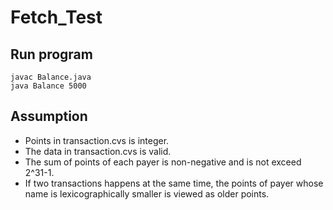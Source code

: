 # Fetch_Test
## Run program
```
javac Balance.java
java Balance 5000
```

## Assumption
- Points in transaction.cvs is integer.
- The data in transaction.cvs is valid.
- The sum of points of each payer is non-negative and is not exceed 2^31-1.
- If two transactions happens at the same time, the points of payer whose name is lexicographically smaller is viewed as older points.
